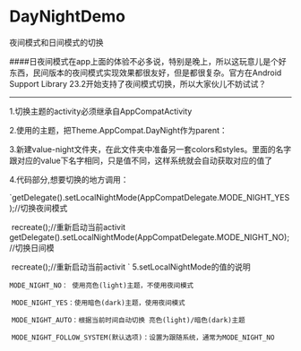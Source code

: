 # DayNightDemo
夜间模式和日间模式的切换


####日夜间模式在app上面的体验不必多说，特别是晚上，所以这玩意儿是个好东西，民间版本的夜间模式实现效果都很友好，但是都很复杂。官方在Android Support Library 23.2开始支持了夜间模式切换，所以大家伙儿不妨试试？

***


1.切换主题的activity必须继承自AppCompatActivity

2.使用的主题，把Theme.AppCompat.DayNight作为parent：


3.新建value-night文件夹，在此文件夹中准备另一套colors和styles。里面的名字跟对应的value下名字相同，只是值不同，这样系统就会自动获取对应的值了

4.代码部分,想要切换的地方调用：


 `getDelegate().setLocalNightMode(AppCompatDelegate.MODE_NIGHT_YES);//切换夜间模式 

  recreate();//重新启动当前activit
 `
 `getDelegate().setLocalNightMode(AppCompatDelegate.MODE_NIGHT_NO);//切换日间模

  recreate();//重新启动当前activit
 `
5.setLocalNightMode的值的说明


  `MODE_NIGHT_NO： 使用亮色(light)主题，不使用夜间模式`

  `MODE_NIGHT_YES：使用暗色(dark)主题，使用夜间模式`
 
  `MODE_NIGHT_AUTO：根据当前时间自动切换 亮色(light)/暗色(dark)主题`
 
  `MODE_NIGHT_FOLLOW_SYSTEM(默认选项)：设置为跟随系统，通常为MODE_NIGHT_NO `
